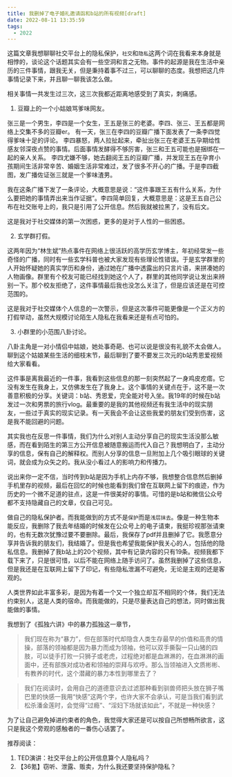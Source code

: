 ```yaml
---
title: 我删掉了电子婚礼邀请函和b站的所有视频[draft]
date: 2022-08-11 13:35:59
tags:
  - 2022
---
```


这篇文章我想聊聊社交平台上的隐私保护，`社交`和`隐私`这两个词在我看来本身就是相悖的，谈论这个话题其实会有一些空洞和言之无物。事件的起源是我在生活中亲历的三件事情，跟我无关，但是秉持着事不过三，可以聊聊的态度。我想把这几件事情记录下来，并且聊一聊我该怎么做。

相关事情一共发生过三次，这三次我都近距离地感受到了真实，刺痛感。

1. 豆瓣上的一个小姑娘骂爹味网友。

张三是一个男生，李四是一个女生，王五是张三的老婆。李四、张三、王五都是网络上交集不多的豆瓣er。
有一天，张三在李四的豆瓣广播下面发表了一条李四觉得爹味十足的评论。
李四暴怒，两人拉扯起来，牵扯出张三在老婆王五孕期给性感友邻深夜点赞的事情。后面事情发酵得不够厉害，张三和王五可能也是捆绑在一起的亲人关系。
李四尤嫌不够，她去翻阅王五的豆瓣广播，并发现王五在孕育小孩期间生活非常辛苦、婚姻生活非常难过，发了很多不开心的广播。于是李四截图，发广播佐证张三就是一个爹味渣男。

我在这条广播下发了一条评论，大概意思是说：“这件事跟王五有什么关系，为什么要把她的事情弄出来当作证据”。李四简单回复，大概意思是：这是王五自己公布在社交账号上的，我只是引用了公开信息。然后我就被拉黑了，没有后文。

这是我对于社交媒体的第一次困惑，更多的是对于人性的一些困惑。

2. 玄学群打假。

这两年因为“林生斌”热点事件在网络上很活跃的高学历玄学博主，年初经常发一些奇怪的广播，同时有一些玄学科普也被大家发现有些理论性错误。于是玄学群里的人开始怀疑她的真实学历和身份，通过她在广播中透露出的只言片语，来拼凑她的人物画像。群里有个校友可能已经找到她这个人了，群里的其他同学说让发出来辨别一下。那个校友拒绝了，这件事情最后我也没怎么关注了，但是应该还是在可控范围的。

这是我对于社交媒体个人信息的一次警示，但是这次事件可能更像是一个正义方的打假举动，虽然大规模讨论陌生人隐私在我看来还是有点可怕的。

3. 小群里的小范围八卦讨论。

八卦主角是一对小情侣中姑娘，她处事奇葩、也可以说是很没有礼貌不太会做人。聊到这个姑娘某些生活的细枝末节，最后聊到了要不要发三次元的b站秀恩爱视频给大家看看。

这件事是离我最近的一件事，我看到这些信息的那一刻突然起了一身鸡皮疙瘩。它没有发生在我身上，又仿佛发生在了我身上。这个事情的关键点在于，这不是一次善意积极的分享。关键词：b站、秀恩爱，完全能对号入坐。我19年的时候在b站发过一次和男票的旅行vlog。最重要的是我的其他视频还有我生活中的现实朋友，一些过于真实的现实记录。有一天我会不会让这些我爱的朋友们受到伤害，这是我不能回避的问题。

其实我也在反思一件事情，我们为什么对别人主动分享自己的现实生活没那么敏感，而在看到陌生的第三方公开信息被随意搬运而代入自己？我想明白了，主动分享的信息，保有自己的解释权。而别人分享的信息一旦附加上几个吸引眼球的关键词，就会成为众矢之的。我从没小看过人的影响力和传播力。

说出来你一定不信，当时传到b站是因为手机上内存不够，我想整合信息然后删掉手机里存的视频，最后在回忆的时候也能看到我们曾在互联网上留下的痕迹，作为历史的一个微不足道的驻点，这是一件很美好的事情。可惜的是b站和微信公众号都不支持隐藏自己的文章，仅自己可见。

做自己的隐私保护者。而我能做到的方式不是`保护`而是`浅层抹去`。像是一种生物本能反应，我删除了我去年结婚的时候发在公众号上的电子请柬，我挺珍视那张请柬的，也有无数次犹豫过要不要删除。最后，我保存了pdf并且删掉了它。我愿意分享并告诉我的朋友们，我结婚了。但是我也希望我能保护我关心的人，包括他的隐私信息。我删掉了我b站上的20个视频，其中有记录内容的只有19条。视频我都下载下来了，只是很可惜，以后不能在网络上随手访问了。虽然我删掉了这些信息，但是我还是在互联网上留下了印记，有些隐私泄漏不可避免，无论是主观的还是客观的。

人类世界如此丰富多彩，是因为有着一个又一个独立却互不相同的个体，我们无法约束别人，这是人类的宿命。而我能做的，只是尽量表达自己的想法，同时做出我能做的事情。

我想到了《孤独六讲》中的暴力孤独这一章节，

> 我们现在称为“暴力”，但在部落时代却隐含人类生存最早的价值和高贵的情操，部落的领袖都是因为暴力而成为领袖，他可以双手撕裂一只山猪的四肢，可以徒手打败一只狮子或老虎，过程绝对都是血淋淋的，在血淋淋的画面中，还有部族对成功者和领袖的崇拜与欢呼。那么当领袖进入文质彬彬、有教养的时代，这个潜藏的暴力本性到哪里去了？

> 我们在阅读时，会用自己的道德意识去过滤那种看到驯兽师把头放在狮子嘴巴里的快感一我用“快感”这两个字，也许大家不会承认，可是当我们看到武松杀潘金莲时，会觉得“过瘾”、“淫妇下场就该如此”，不就是一种快感？

为了让自己避免掉进约束者的角色，我觉得大家还是可以按自己所想畅所欲言，这只是我这个旁观的感触者的一番伤心话罢了。

推荐阅读：


1. TED演讲：社交平台上的公开信息算个人隐私吗？
2. 【36氪】窃听、泄露、贩卖，为什么我还要坚持保护隐私？